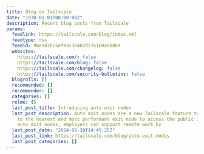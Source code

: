 ```yaml
---
title: Blog on Tailscale
date: "1970-01-01T00:00:00Z"
description: Recent blog posts from Tailscale
params:
  feedlink: https://tailscale.com/blog/index.xml
  feedtype: rss
  feedid: 9be3d76c5ef93c36482d176169adb869
  websites:
    https://tailscale.com/: false
    https://tailscale.com/blog: false
    https://tailscale.com/changelog: false
    https://tailscale.com/security-bulletins: false
  blogrolls: []
  recommended: []
  recommender: []
  categories: []
  relme: {}
  last_post_title: Introducing auto exit nodes
  last_post_description: Auto exit nodes are a new Tailscale feature to connect users
    to the nearest and most performant exit node to access the public internet. With
    auto exit nodes, employers can support remote work by
  last_post_date: "2024-05-30T14:45:25Z"
  last_post_link: https://tailscale.com/blog/auto-exit-nodes
  last_post_categories: []
---
```

